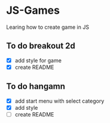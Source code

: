 # JS-Games
Learing how to create game in JS


## To do breakout 2d
- [x] add style for game
- [x] create README

## To do hangamn
- [x] add start menu with select category
- [x] add style
- [ ] create README
